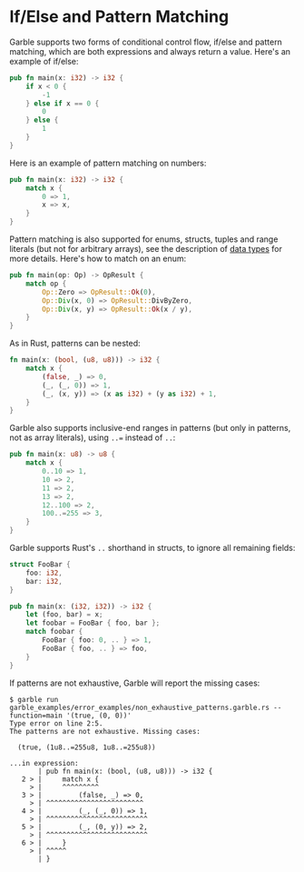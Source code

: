 # If/Else and Pattern Matching

Garble supports two forms of conditional control flow, if/else and pattern matching, which are both expressions and always return a value. Here's an example of if/else:

```rust
pub fn main(x: i32) -> i32 {
    if x < 0 {
        -1
    } else if x == 0 {
        0
    } else {
        1
    }
}
```

Here is an example of pattern matching on numbers:

```rust
pub fn main(x: i32) -> i32 {
    match x {
        0 => 1,
        x => x,
    }
}
```

Pattern matching is also supported for enums, structs, tuples and range literals (but not for arbitrary arrays), see the description of [data types](./data_types.md) for more details. Here's how to match on an enum:

```rust
pub fn main(op: Op) -> OpResult {
    match op {
        Op::Zero => OpResult::Ok(0),
        Op::Div(x, 0) => OpResult::DivByZero,
        Op::Div(x, y) => OpResult::Ok(x / y),
    }
}
```

As in Rust, patterns can be nested:

```rust
fn main(x: (bool, (u8, u8))) -> i32 {
    match x {
        (false, _) => 0,
        (_, (_, 0)) => 1,
        (_, (x, y)) => (x as i32) + (y as i32) + 1,
    }
}
```

Garble also supports inclusive-end ranges in patterns (but only in patterns, not as array literals), using `..=` instead of `..`:

```rust
pub fn main(x: u8) -> u8 {
    match x {
        0..10 => 1,
        10 => 2,
        11 => 2,
        13 => 2,
        12..100 => 2,
        100..=255 => 3,
    }
}
```

Garble supports Rust's `..` shorthand in structs, to ignore all remaining fields:

```rust
struct FooBar {
    foo: i32,
    bar: i32,
}

pub fn main(x: (i32, i32)) -> i32 {
    let (foo, bar) = x;
    let foobar = FooBar { foo, bar };
    match foobar {
        FooBar { foo: 0, .. } => 1,
        FooBar { foo, .. } => foo,
    }
}
```

If patterns are not exhaustive, Garble will report the missing cases:

```shell
$ garble run garble_examples/error_examples/non_exhaustive_patterns.garble.rs --function=main '(true, (0, 0))'
Type error on line 2:5.
The patterns are not exhaustive. Missing cases:

  (true, (1u8..=255u8, 1u8..=255u8))

...in expression:
       | pub fn main(x: (bool, (u8, u8))) -> i32 {
   2 > |     match x {
     > |     ^^^^^^^^^
   3 > |         (false, _) => 0,
     > | ^^^^^^^^^^^^^^^^^^^^^^^^
   4 > |         (_, (_, 0)) => 1,
     > | ^^^^^^^^^^^^^^^^^^^^^^^^^
   5 > |         (_, (0, y)) => 2,
     > | ^^^^^^^^^^^^^^^^^^^^^^^^^
   6 > |     }
     > | ^^^^^
       | }
```
